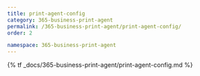 ```yaml
---
title: print-agent-config
category: 365-business-print-agent
permalink: /365-business-print-agent/print-agent-config/
order: 2

namespace: 365-business-print-agent
---
```


{% tf _docs/365-business-print-agent/print-agent-config.md %}